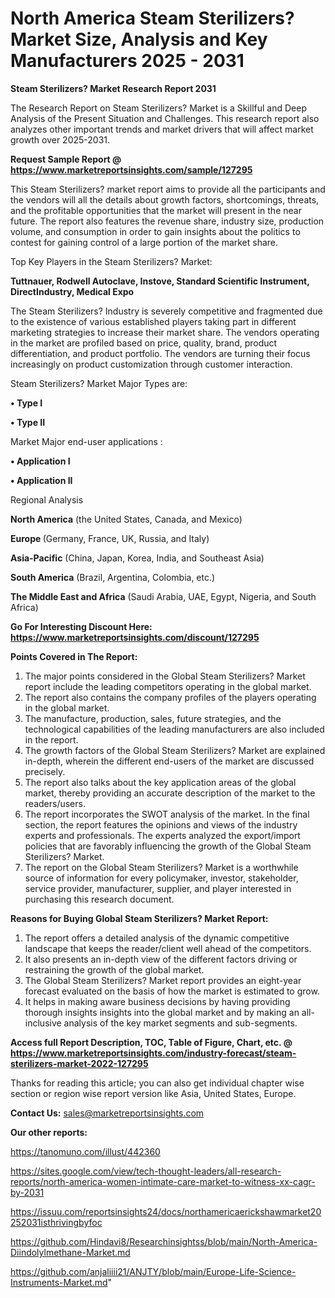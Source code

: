 # North America Steam Sterilizers? Market Size, Analysis and Key Manufacturers 2025 - 2031

<strong>Steam Sterilizers? Market Research Report 2031</strong>

The Research Report on Steam Sterilizers? Market is a Skillful and Deep Analysis of the Present Situation and Challenges. This research report also analyzes other important trends and market drivers that will affect market growth over 2025-2031.

<strong>Request Sample Report @ <a href=https://www.marketreportsinsights.com/sample/127295>https://www.marketreportsinsights.com/sample/127295</a></strong>

This Steam Sterilizers? market report aims to provide all the participants and the vendors will all the details about growth factors, shortcomings, threats, and the profitable opportunities that the market will present in the near future. The report also features the revenue share, industry size, production volume, and consumption in order to gain insights about the politics to contest for gaining control of a large portion of the market share.

Top Key Players in the Steam Sterilizers? Market:

<strong>Tuttnauer, Rodwell Autoclave, Instove, Standard Scientific Instrument, DirectIndustry, Medical Expo</strong>

The Steam Sterilizers? Industry is severely competitive and fragmented due to the existence of various established players taking part in different marketing strategies to increase their market share. The vendors operating in the market are profiled based on price, quality, brand, product differentiation, and product portfolio. The vendors are turning their focus increasingly on product customization through customer interaction.

Steam Sterilizers? Market Major Types are:

<strong>• Type I

• Type II</strong>

Market Major end-user applications :

<strong>• Application I

• Application II</strong>

Regional Analysis

</u><strong><b>North America</b></strong> (the United States, Canada, and Mexico)

<strong><b>Europe </b></strong>(Germany, France, UK, Russia, and Italy)

<strong><b>Asia-Pacific</b></strong> (China, Japan, Korea, India, and Southeast Asia)

<strong><b>South America</b></strong> (Brazil, Argentina, Colombia, etc.)

<strong><b>The Middle East and Africa</b></strong> (Saudi Arabia, UAE, Egypt, Nigeria, and South Africa)

<strong>Go For Interesting Discount Here: <a href=https://www.marketreportsinsights.com/discount/127295>https://www.marketreportsinsights.com/discount/127295</a></strong>

<strong>Points Covered in The Report:</strong>
<ol>
  <li>The major points considered in the Global Steam Sterilizers? Market report include the leading competitors operating in the global market.</li>
  <li>The report also contains the company profiles of the players operating in the global market.</li>
  <li>The manufacture, production, sales, future strategies, and the technological capabilities of the leading manufacturers are also included in the report.</li>
  <li>The growth factors of the Global Steam Sterilizers? Market are explained in-depth, wherein the different end-users of the market are discussed precisely.</li>
  <li>The report also talks about the key application areas of the global market, thereby providing an accurate description of the market to the readers/users.</li>
  <li>The report incorporates the SWOT analysis of the market. In the final section, the report features the opinions and views of the industry experts and professionals. The experts analyzed the export/import policies that are favorably influencing the growth of the Global Steam Sterilizers? Market.</li>
  <li>The report on the Global Steam Sterilizers? Market is a worthwhile source of information for every policymaker, investor, stakeholder, service provider, manufacturer, supplier, and player interested in purchasing this research document.</li>
</ol>
<strong>Reasons for Buying Global Steam Sterilizers? Market Report:</strong>

<ol>
  <li>The report offers a detailed analysis of the dynamic competitive landscape that keeps the reader/client well ahead of the competitors.</li>
  <li>It also presents an in-depth view of the different factors driving or restraining the growth of the global market.</li>
  <li>The Global Steam Sterilizers? Market report provides an eight-year forecast evaluated on the basis of how the market is estimated to grow.</li>
  <li>It helps in making aware business decisions by having providing thorough insights insights into the global market and by making an all-inclusive analysis of the key market segments and sub-segments.</li>
</ol>
<strong>Access full Report Description, TOC, Table of Figure, Chart, etc. @ <a href=https://www.marketreportsinsights.com/industry-forecast/steam-sterilizers-market-2022-127295>https://www.marketreportsinsights.com/industry-forecast/steam-sterilizers-market-2022-127295</a></strong>


Thanks for reading this article; you can also get individual chapter wise section or region wise report version like Asia, United States, Europe.

<strong>Contact Us:</strong>
sales@marketreportsinsights.com

<strong>Our other reports:</strong>

<a href=https://tanomuno.com/illust/442360>https://tanomuno.com/illust/442360</a>

<a href=https://sites.google.com/view/tech-thought-leaders/all-research-reports/north-america-women-intimate-care-market-to-witness-xx-cagr-by-2031>https://sites.google.com/view/tech-thought-leaders/all-research-reports/north-america-women-intimate-care-market-to-witness-xx-cagr-by-2031</a>

<a href=https://issuu.com/reportsinsights24/docs/northamericaerickshawmarket20252031isthrivingbyfoc>https://issuu.com/reportsinsights24/docs/northamericaerickshawmarket20252031isthrivingbyfoc</a>

<a href=https://github.com/Hindavi8/Researchinsightss/blob/main/North-America-Diindolylmethane-Market.md>https://github.com/Hindavi8/Researchinsightss/blob/main/North-America-Diindolylmethane-Market.md</a>

<a href=https://github.com/anjaliiii21/ANJTY/blob/main/Europe-Life-Science-Instruments-Market.md>https://github.com/anjaliiii21/ANJTY/blob/main/Europe-Life-Science-Instruments-Market.md</a>"
